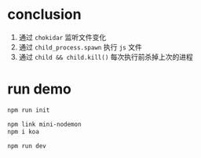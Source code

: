 # conclusion

1.  通过 `chokidar` 监听文件变化
2.  通过 `child_process.spawn` 执行 `js` 文件
3.  通过 `child && child.kill()` 每次执行前杀掉上次的进程

# run demo

```sh
npm run init
```

```sh
npm link mini-nodemon
npm i koa
```

```sh
npm run dev
```
